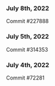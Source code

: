 ### July 8th, 2022

Commit #227888

### July 5th, 2022

Commit #314353


### July 4th, 2022

Commit #72281
